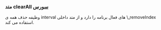 <h3>
متد clearAll
<a class="ext-link" href="module-classes_Interval.html#line133" >سورس</a>
</h3>
وظیفه حذف همه ی interval های فعال برنامه را دارد و از متد داخلی \_removeIndex استفاده می کند.
